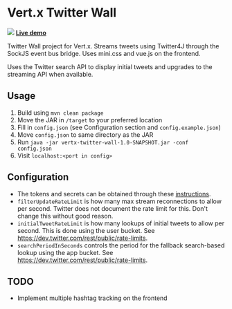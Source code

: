 Vert.x Twitter Wall
==

![](https://i.imgur.com/sZqt0CO.png)
**[Live demo](http://twitterwall.yunyul.in/)**

Twitter Wall project for Vert.x. Streams tweets using Twitter4J through the SockJS event bus bridge. Uses mini.css and vue.js on the frontend.

Uses the Twitter search API to display initial tweets and upgrades to the streaming API when available.

Usage
--

1. Build using `mvn clean package`
2. Move the JAR in `/target` to your preferred location
3. Fill in `config.json` (see Configuration section and `config.example.json`)
4. Move `config.json` to same directory as the JAR
5. Run `java -jar vertx-twitter-wall-1.0-SNAPSHOT.jar -conf config.json`
6. Visit `localhost:<port in config>`

Configuration
--

* The tokens and secrets can be obtained through these [instructions](http://stackoverflow.com/a/12335636).
* `filterUpdateRateLimit` is how many max stream reconnections to allow per second. Twitter does not document the rate limit for this. Don't change this without good reason.
* `initialTweetRateLimit` is how many lookups of initial tweets to allow per second. This is done using the user bucket. See https://dev.twitter.com/rest/public/rate-limits.
* `searchPeriodInSeconds` controls the period for the fallback search-based lookup using the app bucket. See https://dev.twitter.com/rest/public/rate-limits.

TODO
--

* Implement multiple hashtag tracking on the frontend
